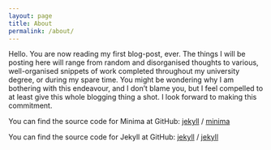 ```yaml
---
layout: page
title: About
permalink: /about/
---
```


Hello. You are now reading my first blog-post, ever. The things I will be posting here will range from random and disorganised thoughts to various, well-organised snippets of work completed throughout my university degree, or during my spare time.
You might be wondering why I am bothering with this endeavour, and I don’t blame you, but I feel compelled to at least give this whole blogging thing a shot. 
I look forward to making this commitment.



You can find the source code for Minima at GitHub:
[jekyll][jekyll-organization] /
[minima](https://github.com/jekyll/minima)

You can find the source code for Jekyll at GitHub:
[jekyll][jekyll-organization] /
[jekyll](https://github.com/jekyll/jekyll)


[jekyll-organization]: https://github.com/jekyll
